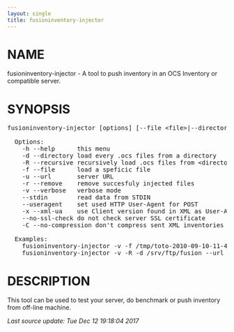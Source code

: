 ```yaml
---
layout: single
title: fusioninventory-injector
---
```

<style>
.post-content h2 { font-weight: bold ; margin: 1.5rem 0; }
.post-content h1:before { content: ''; }
.post-content h2:before { content: ''; }
.post-content h3:before { content: ''; }
</style>
<!-- begin man -->

# NAME

fusioninventory-injector - A tool to push inventory in an OCS Inventory or compatible server.


# SYNOPSIS

<pre>fusioninventory-injector [options] [--file &#60;file&#62;|--directory &#60;directory&#62;|--stdin|--useragent &#60;user-agent&#62;]

  Options:
    -h --help      this menu
    -d --directory load every .ocs files from a directory
    -R --recursive recursively load .ocs files from &#60;directory&#62;
    -f --file      load a speficic file
    -u --url       server URL
    -r --remove    remove succesfuly injected files
    -v --verbose   verbose mode
    --stdin        read data from STDIN
    --useragent    set used HTTP User-Agent for POST
    -x --xml-ua    use Client version found in XML as User-Agent for POST
    --no-ssl-check do not check server SSL certificate
    -C --no-compression don&#39;t compress sent XML inventories

  Examples:
    fusioninventory-injector -v -f /tmp/toto-2010-09-10-11-42-22.ocs --url https://login:pw@server/plugins/fusioninventory/
    fusioninventory-injector -v -R -d /srv/ftp/fusion --url https://login:pw@glpi-server/plugins/fusioninventory/</pre>

# DESCRIPTION

This tool can be used to test your server, do benchmark or push inventory from off-line machine.


<em class='post-meta'>Last source update: Tue Dec 12 19:18:04 2017</em>
<!-- end man -->
